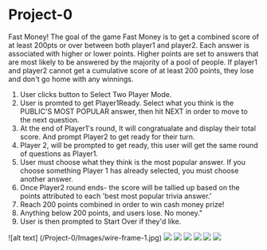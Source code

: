# Project-0
Fast Money!
The goal of the game Fast Money is to get a combined score of at least 200pts or over between both player1 and player2. Each answer is associated with higher or lower points. Higher points are set to answers that are most likely to be answered by the majority of a pool of people. If player1 and player2 cannot get a cumulative score of at least 200 points, they lose and don't go home with any winnings. 

1. User clicks button to Select Two Player Mode.
2. User is promted to get Player1Ready. Select what you think is the PUBLIC'S MOST POPULAR answer, then hit NEXT in order to move to the next question. 
3. At the end of Player1's round, It will congratualate and display their total score. And prompt Player2 to get ready for their turn.
4. Player 2, will be prompted to get ready, this user will get the same round of questions as Player1.
5. User must choose what they think is the most popular answer. If you choose something Player 1 has already selected, you must choose another answer.  
6. Once Player2 round ends- the score will be tallied up based on the points attributed to each 'best most popular trivia answer.' 
7. Reach 200 points combined in order to win cash money prize! 
8. Anything below 200 points, and users lose. No money."
9. User is then prompted to Start Over if they'd like.


![alt text] (/Project-0/Images/wire-frame-1.jpg)
<img src = "Project-0-Fast-Money/wire-frame-2.jpg"></img>
<img src = "Project-0-Fast-Money/wire-frame-3.jpg"></img>
<img src = "Project-0-Fast-Money/wire-frame-4.jpg"></img>
<img src = "Project-0-Fast-Money/wire-frame-5.jpg"></img>
<img src = "Project-0-Fast-Money/wire-frame-6.jpg"></img>
<img src = "Project-0-Fast-Money/wire-frame-7.jpg"></img>
